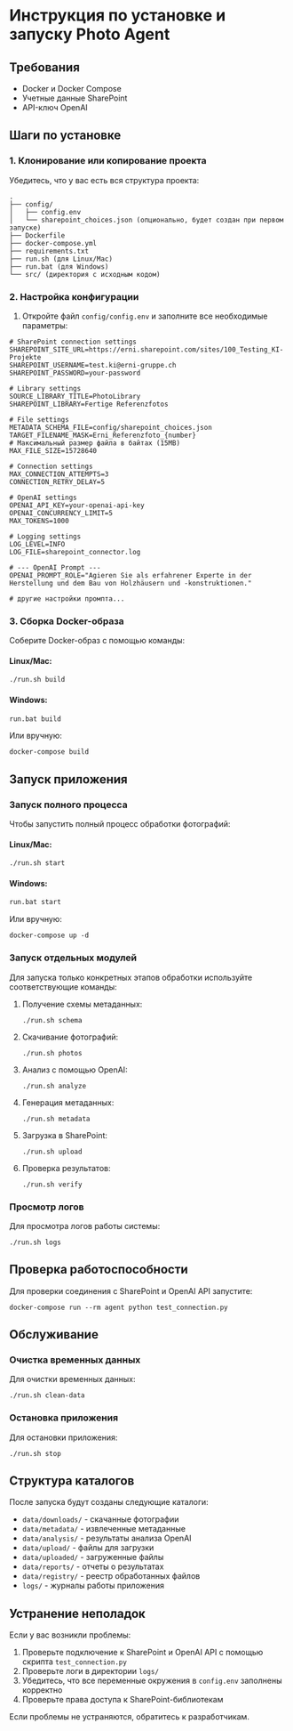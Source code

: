 # Инструкция по установке и запуску Photo Agent

## Требования

- Docker и Docker Compose
- Учетные данные SharePoint
- API-ключ OpenAI

## Шаги по установке

### 1. Клонирование или копирование проекта

Убедитесь, что у вас есть вся структура проекта:

```
.
├── config/
│   ├── config.env
│   └── sharepoint_choices.json (опционально, будет создан при первом запуске)
├── Dockerfile
├── docker-compose.yml
├── requirements.txt
├── run.sh (для Linux/Mac)
├── run.bat (для Windows)
└── src/ (директория с исходным кодом)
```

### 2. Настройка конфигурации

1. Откройте файл `config/config.env` и заполните все необходимые параметры:

```
# SharePoint connection settings
SHAREPOINT_SITE_URL=https://erni.sharepoint.com/sites/100_Testing_KI-Projekte
SHAREPOINT_USERNAME=test.ki@erni-gruppe.ch
SHAREPOINT_PASSWORD=your-password

# Library settings
SOURCE_LIBRARY_TITLE=PhotoLibrary
SHAREPOINT_LIBRARY=Fertige Referenzfotos

# File settings
METADATA_SCHEMA_FILE=config/sharepoint_choices.json
TARGET_FILENAME_MASK=Erni_Referenzfoto_{number}
# Максимальный размер файла в байтах (15MB)
MAX_FILE_SIZE=15728640

# Connection settings
MAX_CONNECTION_ATTEMPTS=3
CONNECTION_RETRY_DELAY=5

# OpenAI settings
OPENAI_API_KEY=your-openai-api-key
OPENAI_CONCURRENCY_LIMIT=5
MAX_TOKENS=1000

# Logging settings
LOG_LEVEL=INFO
LOG_FILE=sharepoint_connector.log

# --- OpenAI Prompt ---
OPENAI_PROMPT_ROLE="Agieren Sie als erfahrener Experte in der Herstellung und dem Bau von Holzhäusern und -konstruktionen."

# другие настройки промпта...
```

### 3. Сборка Docker-образа

Соберите Docker-образ с помощью команды:

#### Linux/Mac:
```bash
./run.sh build
```

#### Windows:
```cmd
run.bat build
```

Или вручную:
```
docker-compose build
```

## Запуск приложения

### Запуск полного процесса

Чтобы запустить полный процесс обработки фотографий:

#### Linux/Mac:
```bash
./run.sh start
```

#### Windows:
```cmd
run.bat start
```

Или вручную:
```
docker-compose up -d
```

### Запуск отдельных модулей

Для запуска только конкретных этапов обработки используйте соответствующие команды:

1. Получение схемы метаданных:
   ```
   ./run.sh schema
   ```

2. Скачивание фотографий:
   ```
   ./run.sh photos
   ```

3. Анализ с помощью OpenAI:
   ```
   ./run.sh analyze
   ```

4. Генерация метаданных:
   ```
   ./run.sh metadata
   ```

5. Загрузка в SharePoint:
   ```
   ./run.sh upload
   ```

6. Проверка результатов:
   ```
   ./run.sh verify
   ```

### Просмотр логов

Для просмотра логов работы системы:

```
./run.sh logs
```

## Проверка работоспособности

Для проверки соединения с SharePoint и OpenAI API запустите:

```
docker-compose run --rm agent python test_connection.py
```

## Обслуживание

### Очистка временных данных

Для очистки временных данных:

```
./run.sh clean-data
```

### Остановка приложения

Для остановки приложения:

```
./run.sh stop
```

## Структура каталогов

После запуска будут созданы следующие каталоги:

- `data/downloads/` - скачанные фотографии
- `data/metadata/` - извлеченные метаданные
- `data/analysis/` - результаты анализа OpenAI
- `data/upload/` - файлы для загрузки
- `data/uploaded/` - загруженные файлы
- `data/reports/` - отчеты о результатах
- `data/registry/` - реестр обработанных файлов
- `logs/` - журналы работы приложения

## Устранение неполадок

Если у вас возникли проблемы:

1. Проверьте подключение к SharePoint и OpenAI API с помощью скрипта `test_connection.py`
2. Проверьте логи в директории `logs/`
3. Убедитесь, что все переменные окружения в `config.env` заполнены корректно
4. Проверьте права доступа к SharePoint-библиотекам

Если проблемы не устраняются, обратитесь к разработчикам.

